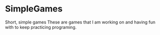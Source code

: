 # SimpleGames
Short, simple games 
These are games that I am working on and having fun with to keep practicing programing. 
